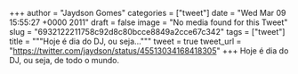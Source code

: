 
+++
author = "Jaydson Gomes"
categories = ["tweet"]
date = "Wed Mar 09 15:55:27 +0000 2011"
draft = false
image = "No media found for this Tweet"
slug = "6932122211758c92d8c80bcce8849a2cce67c342"
tags = ["tweet"]
title = """Hoje é dia do DJ, ou seja..."""
tweet = true
tweet_url = "https://twitter.com/jaydson/status/45513034168418305"
+++
Hoje é dia do DJ, ou seja, de todo o mundo.
